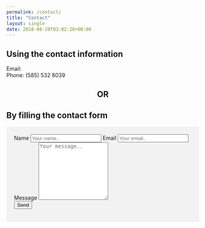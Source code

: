 ```yaml
---
permalink: /contact/
title: "Contact"
layout: single
date: 2018-08-20T03:02:20+00:00
---
```

<head>
<link rel="stylesheet" href="/assets/css/resume.css">

<style>
.container {
    border-radius: 5px;
    background-color: #f2f2f2;
    padding: 20px;
}
</style>
</head>

<h2> Using the contact information </h2>
Email: <carvalho.rexon@gmail.com><br>
Phone: (585) 532 8039

<h2 align = "center"> OR </h2>

<h2> By filling the contact form</h2>

<div class="container">
<form method="POST" action="https://formspree.io/rexon1992@gmail.com">
  <label for="name">Name</label>
  <input type="text" id="name" name="name" placeholder="Your name.." required>
  <label for="email">Email</label>
  <input type="email" id="email" name="email" placeholder="Your email.." required>
  <label for="message">Message</label>
  <textarea id="message" name="message" placeholder="Your message.." style="height:150px"></textarea>
  <div class="alignright"><button class="btn" type="submit">Send</button></div>
</form>
</div>
